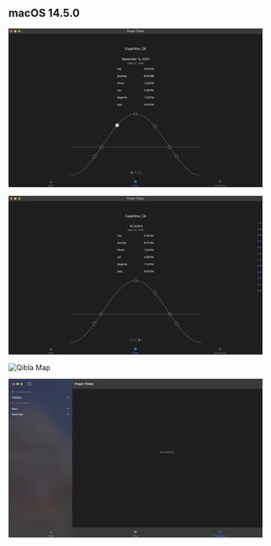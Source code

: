 ## macOS 14.5.0

![Today](0_today.png)

![Date Scrubber](1_date_scrub.png)

![Qibla Map](2_qibla_map.png)

![Preferences](3_preferences.png)

